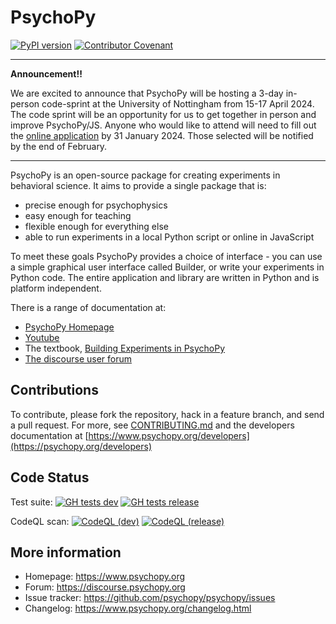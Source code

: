 # PsychoPy

[![PyPI version](https://img.shields.io/pypi/v/psychopy.svg)](https://pypi.python.org/pypi/PsychoPy)
[![Contributor Covenant](https://img.shields.io/badge/Contributor%20Covenant-v1.4%20adopted-ff69b4.svg)](code-of-conduct.md)  

---

**Announcement!!**

We are excited to announce that PsychoPy will be hosting a 3-day in-person code-sprint at the University of Nottingham from 15-17 April 2024. The code sprint will be an opportunity for us to get together in person and improve PsychoPy/JS. Anyone who would like to attend will need to fill out the [online application](https://run.pavlovia.org/pavlovia/survey/?surveyId=171ed328-d5ea-4819-83dc-9ba00ef5683b) by 31 January 2024. Those selected will be notified by the end of February.

---

PsychoPy is an open-source package for creating experiments in behavioral science. It aims to provide a single package that is:

* precise enough for psychophysics
* easy enough for teaching
* flexible enough for everything else
* able to run experiments in a local Python script or online in JavaScript

To meet these goals PsychoPy provides a choice of interface - you can use a
simple graphical user interface called Builder, or write your experiments in
Python code. The entire application and library are written in Python and is
platform independent.

There is a range of documentation at:

* [PsychoPy Homepage](https://www.psychopy.org)
* [Youtube](https://www.youtube.com/playlist?list=PLFB5A1BE51964D587)
* The textbook, [Building Experiments in PsychoPy](https://uk.sagepub.com/en-gb/eur/building-experiments-in-psychopy/book253480)
* [The discourse user forum](https://discourse.psychopy.org)

## Contributions

To contribute, please fork the repository, hack in a feature branch, and send a
pull request.  For more, see [CONTRIBUTING.md](CONTRIBUTING.md)
and the developers documentation at [https://www.psychopy.org/developers](https://psychopy.org/developers)

## Code Status

Test suite: [![GH tests dev](https://github.com/psychopy/psychopy/actions/workflows/pytests.yaml/badge.svg?branch=dev)](https://github.com/psychopy/psychopy/actions/workflows/pytests.yaml?query=branch%3Adev)  [![GH tests release](https://github.com/psychopy/psychopy/actions/workflows/pytests.yaml/badge.svg?branch=release)](https://github.com/psychopy/psychopy/actions/workflows/pytests.yaml?query=branch%3Arelease)

CodeQL scan: [![CodeQL (dev)](https://github.com/psychopy/psychopy/actions/workflows/CodeQL.yaml/badge.svg?branch=dev)](https://github.com/psychopy/psychopy/actions/workflows/CodeQL.yaml?query=branch%3Adev) [![CodeQL (release)](https://github.com/psychopy/psychopy/actions/workflows/CodeQL.yaml/badge.svg?branch=release)](https://github.com/psychopy/psychopy/actions/workflows/CodeQL.yaml?query=branch%3Arelease)

## More information

* Homepage: https://www.psychopy.org
* Forum: https://discourse.psychopy.org
* Issue tracker: https://github.com/psychopy/psychopy/issues
* Changelog: https://www.psychopy.org/changelog.html
